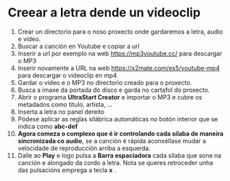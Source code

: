 # Creear a letra dende un videoclip

1. Crear un directorio para o noso proxecto onde gardaremos a letra, audio e vídeo. 
2. Buscar a canción en Youtube  e copiar a url
3. Inserir a url por exemplo na web https://mp3youtube.cc/  para descargar o MP3
4. Inserir novamente a URL na web  https://x2mate.com/es5/youtube-mp4  para descargar o videoclip en mp4
5. Gardar o vídeo e o MP3 no directorio creado para o proxecto. 
6. Busca a imaxe da portada do disco e garda no cartafol do proxecto. 
7. Abrir o programa **UltraStart Creator**  e importar o MP3 e cubre os metadados como título, artista, ... 
8. Inserta a letra no panel dereito
9. Pódese aplicar as reglas silábrica automáticas no botón interior que se indica como **abc-def**
10. **Agora comeza o complexo que é ir controlando cada sílaba de maneira sincronizada co audio**, se a canción é rápida aconséllase mudar a velocidade de reproducción arriba a esquerda. 
11. Dalle ao **Play** e logo  pulsa a **Barra espaciadora** cada sílaba que sone na canción e alongado da cordo a letra. Nota se queres retroceder unha das pulsacións emprega a tecla **x** .



